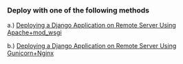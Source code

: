 ### Deploy with one of the following methods

a.) [Deploying a Django Application on Remote Server Using Apache+mod_wsgi](deploy_django.md)

b.) [Deploying a Django Application on Remote Server Using Gunicorn+Nginx](deploy_django_gunicorn_nginx.md)
